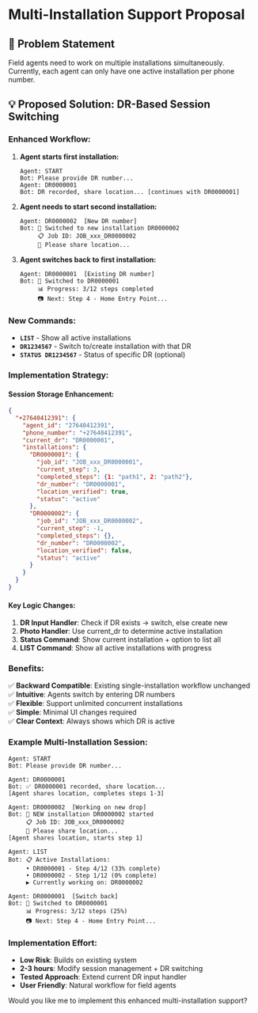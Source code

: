 # Multi-Installation Support Proposal

## 🎯 **Problem Statement**
Field agents need to work on multiple installations simultaneously. Currently, each agent can only have one active installation per phone number.

## 💡 **Proposed Solution: DR-Based Session Switching**

### **Enhanced Workflow:**

1. **Agent starts first installation:**
   ```
   Agent: START
   Bot: Please provide DR number...
   Agent: DR0000001
   Bot: DR recorded, share location... [continues with DR0000001]
   ```

2. **Agent needs to start second installation:**
   ```
   Agent: DR0000002  [New DR number]
   Bot: 🔄 Switched to new installation DR0000002
        📋 Job ID: JOB_xxx_DR0000002
        📍 Please share location...
   ```

3. **Agent switches back to first installation:**
   ```
   Agent: DR0000001  [Existing DR number]  
   Bot: 🔄 Switched to DR0000001
        📊 Progress: 3/12 steps completed
        📷 Next: Step 4 - Home Entry Point...
   ```

### **New Commands:**
- **`LIST`** - Show all active installations
- **`DR1234567`** - Switch to/create installation with that DR
- **`STATUS DR1234567`** - Status of specific DR (optional)

### **Implementation Strategy:**

#### **Session Storage Enhancement:**
```json
{
  "+27640412391": {
    "agent_id": "27640412391",
    "phone_number": "+27640412391", 
    "current_dr": "DR0000001",
    "installations": {
      "DR0000001": {
        "job_id": "JOB_xxx_DR0000001",
        "current_step": 3,
        "completed_steps": {1: "path1", 2: "path2"},
        "dr_number": "DR0000001",
        "location_verified": true,
        "status": "active"
      },
      "DR0000002": {
        "job_id": "JOB_xxx_DR0000002", 
        "current_step": -1,
        "completed_steps": {},
        "dr_number": "DR0000002",
        "location_verified": false,
        "status": "active"
      }
    }
  }
}
```

#### **Key Logic Changes:**
1. **DR Input Handler**: Check if DR exists → switch, else create new
2. **Photo Handler**: Use current_dr to determine active installation
3. **Status Command**: Show current installation + option to list all
4. **LIST Command**: Show all active installations with progress

### **Benefits:**
✅ **Backward Compatible**: Existing single-installation workflow unchanged  
✅ **Intuitive**: Agents switch by entering DR numbers  
✅ **Flexible**: Support unlimited concurrent installations  
✅ **Simple**: Minimal UI changes required  
✅ **Clear Context**: Always shows which DR is active  

### **Example Multi-Installation Session:**
```
Agent: START
Bot: Please provide DR number...

Agent: DR0000001  
Bot: ✅ DR0000001 recorded, share location...
[Agent shares location, completes steps 1-3]

Agent: DR0000002  [Working on new drop]
Bot: 🔄 NEW installation DR0000002 started
     📋 Job ID: JOB_xxx_DR0000002  
     📍 Please share location...
[Agent shares location, starts step 1]

Agent: LIST
Bot: 📋 Active Installations:
     • DR0000001 - Step 4/12 (33% complete)
     • DR0000002 - Step 1/12 (0% complete)
     ▶️ Currently working on: DR0000002

Agent: DR0000001  [Switch back]
Bot: 🔄 Switched to DR0000001
     📊 Progress: 3/12 steps (25%)
     📷 Next: Step 4 - Home Entry Point...
```

### **Implementation Effort:**
- **Low Risk**: Builds on existing system
- **2-3 hours**: Modify session management + DR switching
- **Tested Approach**: Extend current DR input handler
- **User Friendly**: Natural workflow for field agents

Would you like me to implement this enhanced multi-installation support?
